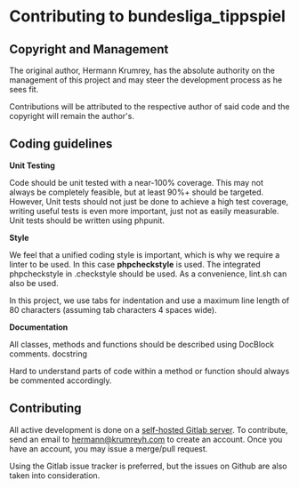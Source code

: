 # Contributing to bundesliga_tippspiel

## Copyright and Management

The original author, Hermann Krumrey, has the absolute authority on the
management of this project and may steer the development
process as he sees fit.

Contributions will be attributed to the respective author of said code and the
copyright will remain the author's.

## Coding guidelines

**Unit Testing**

Code should be unit tested with a near-100% coverage. This may not always be
completely feasible, but at least 90%+ should be targeted. However, Unit tests
should not just be done to achieve a high test coverage, writing useful tests
is even more important, just not as easily measurable. Unit tests should be
written using phpunit.

**Style**

We feel that a unified coding style is important, which is why we require a
linter to be used. In this case **phpcheckstyle** is used. The integrated
phpcheckstyle in .checkstyle should be used. As a convenience, lint.sh
can also be used.

In this project, we use tabs for indentation and use a maximum line length of
80 characters (assuming tab characters 4 spaces wide).

**Documentation**

All classes, methods and functions should be described using DocBlock comments.
docstring

Hard to understand parts of code within a method or function should always be
commented accordingly.

## Contributing

All active development is done on a
[self-hosted Gitlab server](https://gitlab.namibsun.net).
To contribute, send an email to hermann@krumreyh.com to create an account.
Once you have an account, you may issue a merge/pull request.

Using the Gitlab issue tracker is preferred, but the issues on Github are also
taken into consideration.
